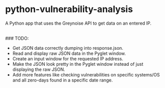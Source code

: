 # python-vulnerability-analysis
A Python app that uses the Greynoise API to get data on an entered IP.

<br>
### TODO:

*  Get JSON data correctly dumping into response.json.
* Read and display raw JSON data in the Pyglet window.
* Create an input window for the requested IP address.
* Make the JSON look pretty in the Pyglet window instead of just displaying the raw JSON.
* Add more features like checking vulnerabilities on specific systems/OS and 
all zero-days found in a specific date range.
